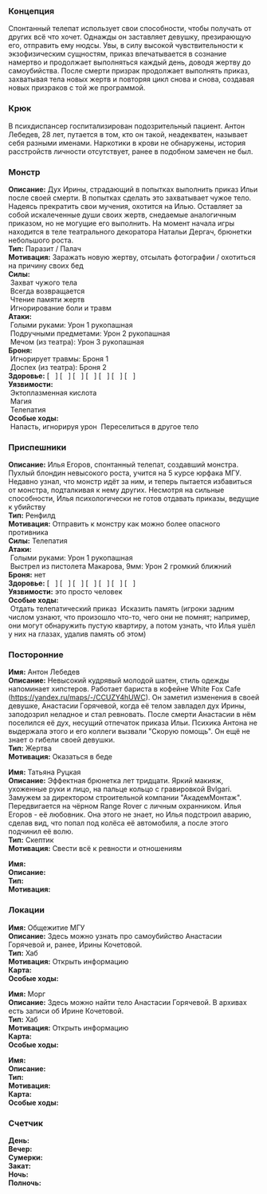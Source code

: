 ### Концепция

Спонтанный телепат использует свои способности, чтобы получать от других всё что хочет. Однажды он заставляет девушку, презирающую его, отправить ему нюдсы. Увы, в силу высокой чувствительности к экзофизическим сущностям, приказ впечатывается в сознание намертво и продолжает выполняться каждый день, доводя жертву до самоубийства. После смерти призрак продолжает выполнять приказ, захватывая тела новых жертв и повторяя цикл снова и снова, создавая новых призраков с той же программой.

### Крюк

В психдиспансер госпитализирован подозрительный пациент. Антон Лебедев, 28 лет, путается в том, кто он такой, неадекватен, называет себя разными именами. Наркотики в крови не обнаружены, история расстройств личности отсутствует, ранее в подобном замечен не был.

### Монстр

**Описание:** Дух Ирины, страдающий в попытках выполнить приказ Ильи после своей смерти. В попытках сделать это захватывает чужое тело. Надеясь прекратить свои мучения, охотится на Илью. Оставляет за собой искалеченные души своих жертв, снедаемые аналогичным приказом, но не могущие его выполнить. На момент начала игры находится в теле театрального декоратора Натальи Дергач, брюнетки небольшого роста.  
**Тип:** Паразит / Палач  
**Мотивация:** Заражать новую жертву, отсылать фотографии / охотиться на причину своих бед   
**Силы:**  
&nbsp;Захват чужого тела  
&nbsp;Всегда возвращается  
&nbsp;Чтение памяти жертв  
&nbsp;Игнорирование боли и травм  
**Атаки:**  
&nbsp;Голыми руками: Урон 1 рукопашная  
&nbsp;Подручными предметами: Урон 2 рукопашная  
&nbsp;Мечом (из театра): Урон 3 рукопашная  
**Броня:**  
&nbsp;Игнорирует травмы: Броня 1  
&nbsp;Доспех (из театра): Броня 2  
**Здоровье:**  [ &nbsp; ] [ &nbsp; ] [ &nbsp; ] [ &nbsp; ] [ &nbsp; ] [ &nbsp; ] [ &nbsp; ]  
**Уязвимости:**  
&nbsp;Эктоплазменная кислота  
&nbsp;Магия  
&nbsp;Телепатия  
**Особые ходы:**  
&nbsp;Напасть, игнорируя урон
&nbsp;Переселиться в другое тело

### Приспешники

**Описание:** Илья Егоров, спонтанный телепат, создавший монстра. Пухлый блондин невысокого роста, учится на 5 курсе юрфака МГУ. Недавно узнал, что монстр идёт за ним, и теперь пытается избавиться от монстра, подталкивая к нему других. Несмотря на сильные способности, Илья психологически не готов отдавать приказы, ведущие к убийству  
**Тип:** Ренфилд  
**Мотивация:** Отправить к монстру как можно более опасного противника  
**Силы:** Телепатия  
**Атаки:**  
&nbsp;Голыми руками: Урон 1 рукопашная  
&nbsp;Выстрел из пистолета Макарова, 9мм: Урон 2 громкий ближний  
**Броня:** нет  
**Здоровье:**  [ &nbsp; ] [ &nbsp; ] [ &nbsp; ] [ &nbsp; ] [ &nbsp; ] [ &nbsp; ] [ &nbsp; ]  
**Уязвимости:**  это просто человек  
**Особые ходы:**  
&nbsp;Отдать телепатический приказ
&nbsp;Исказить память (игроки задним числом узнают, что произошло что-то, чего они не помнят; например, они могут обнаружить пустую квартиру, а потом узнать, что Илья ушёл у них на глазах, удалив память об этом)

### Посторонние

**Имя:** Антон Лебедев  
**Описание:** Невысокий кудрявый молодой шатен, стиль одежды напоминает хипстеров. Работает бариста в кофейне White Fox Cafe (https://yandex.ru/maps/-/CCUZY4hUWC). Он заметил изменения в своей девушке, Анастасии Горячевой, когда её телом завладел дух Ирины, заподозрил неладное и стал ревновать. После смерти Анастасии в нём поселился её дух, несущий отпечаток приказа Ильи. Психика Антона не выдержала этого и его коллеги вызвали "Скорую помощь". Он ещё не знает о гибели своей девушки.  
**Тип:** Жертва  
**Мотивация:** Оказаться в беде  

**Имя:** Татьяна Руцкая  
**Описание:** Эффектная брюнетка лет тридцати. Яркий макияж, ухоженные руки и лицо, на пальце кольцо с гравировкой Bvlgari. Замужем за директором строительной компании "АкадемМонтаж". Передвигается на чёрном Range Rover с личным охранником. Илья Егоров - её любовник. Она этого не знает, но Илья подстроил аварию, сделав вид, что попал под колёса её автомобиля, а после этого подчинил её волю.   
**Тип:** Скептик  
**Мотивация:** Свести всё к ревности и отношениям  

**Имя:**  
**Описание:**  
**Тип:**  
**Мотивация:**  


### Локации

**Имя:** Общежитие МГУ  
**Описание:** Здесь можно узнать про самоубийство Анастасии Горячевой и, ранее, Ирины Кочетовой.   
**Тип:** Хаб  
**Мотивация:** Открыть информацию  
**Карта:**  
**Особые ходы:**  

**Имя:** Морг  
**Описание:** Здесь можно найти тело Анастасии Горячевой. В архивах есть записи об Ирине Кочетовой.  
**Тип:** Хаб  
**Мотивация:** Открыть информацию  
**Карта:**  
**Особые ходы:**  

**Имя:**  
**Описание:**  
**Тип:**  
**Мотивация:**  
**Карта:**  
**Особые ходы:**  

### Счетчик

**День:**  
**Вечер:**  
**Сумерки:**  
**Закат:**  
**Ночь:**  
**Полночь:**  
